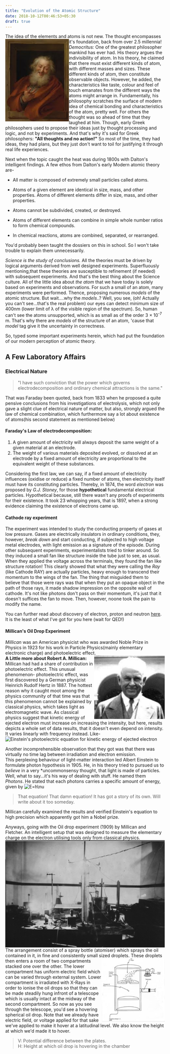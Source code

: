 ```yaml
---
title: "Evolution of the Atomic Structure"
date: 2018-10-12T00:46:53+05:30
draft: true
---
```


The idea of the elements and atoms is not new. The thought encompasses it's foundation, back from over 2.5 millennia! <Img src="https://raw.githubusercontent.com/evi1haxor/e1ixir/master/static/Screenshot_2018-10-12-23-58-57-142_com.android.chrome.png" align = "left" height= 260px /> _Democritus:_ One of the greatest philosopher mankind has ever had. His theory argues the indivisibility of atom. In his theory, he claimed that there must exist different kinds of atom, with different masses and sizes. These different kinds of atom, then constitute observable objects. However, he added, the characteristics like taste, colour and feel of touch emanates from the different ways the atoms might arrange in. Fundamentally, his philosophy scratches the surface of modern idea of chemical bonding and characteristics of the atom, pretty well.
For others the thought was so ahead of time that they laughed at him. Though, early Greek philosophers used to propose their ideas just by thought processing and logic, and not by experiments. And that's why it's said for Greek philosophers: __"All thoughts and no action!"__ So most of the time, they had ideas, they had plans, but they just don't want to toil for justifying it through real life experiences.

Next when the topic caught the heat was during 1800s with Dalton's intelligent findings. A few ethos from Dalton's early Modern atomic theory are-
‌
* All matter is composed of extremely small particles called atoms.

* Atoms of a given element are identical in size, mass, and other properties. Atoms of different elements differ in size, mass, and other properties.

* Atoms cannot be subdivided, created, or destroyed.

* Atoms of different elements can combine in simple whole number ratios to form chemical compounds.

* In chemical reactions, atoms are combined, separated, or rearranged.

You'd probably been taught the dossiers on this in school. So I won't take trouble to explain them unnecessarily.

_Science is the study of conclusions._ All the theories must be driven by logical arguments derived from well designed experiments. Superfluously mentioning,that these theories are susceptible to refinement (if needed) with subsequent experiments. And that's the best thing about the Science culture. All of the little idea about _the atom_ that we have today is solely based on experiments and observations. 
 For such a small of an atom, many experiments were performed. Thence, proposing numerous _models_ of the atomic structure. But wait....why the _models_..? Well, you see, (oh! Actually you can't see...that's the real problem) our eyes can detect minimum size of 400nm (lower limit of λ of the visible region of the spectrum). So, human can't see the atoms unsupported, which is as small as of the order 3 × 10<sup>-7</sup> m. That's why there are _models_ of the structure of an atom, 'cause that _model_ tag give it the uncertainty in correctness. 

 So, typed some important experiments herein, which had put the foundation of our modern perception of atomic theory.

## A Few Laboratory Affairs

### Electrical Nature

> "I have such conviction that the power which governs electrodecomposition and ordinary chemical attractions is the same."

That was Faraday been quoted, back from 1833 when he proposed a quite pensive conclusions from his investigations of electrolysis, which not only gave a slight clue of electrical nature of matter, but also, strongly argued the law of chemical combination, which furthermore say a lot about existence of atoms(his second statement as mentioned below)

#### Faraday's Law of electrodecomposition:

1. A given amount of electricity will always deposit the same weight of a given material at an electrode.
2. The weight of various materials deposited evolved, or dissolved at an electrode by a fixed amount of electricity are proportional to the equivalent weight of these substances.

Considering the first law, we can say, if a fixed amount of electricity influences (oxidise or reduce) a fixed number of atoms, then electricity itself must have its constituting particles. Thereby, in 1874, the word _electron_ was proposed by *G.J. Stoney*, for those **hypothetical** fundamental electrical particles. Hypothetical because, still there wasn't any proofs of experiments for their existence. It took 23 whopping years, that is 1897, when a strong evidence claiming the existence of electrons came up. 

#### Cathode ray experiment

The experiment was intended to study the conducting property of gases at low pressure. Gases are electrically insulators in ordinary conditions, they, however, _break down_ and start conducting, if subjected to high voltage metal electrodes, with light emission as a signature of the episode. During other subsequent experiments, experimentalists tried to tinker around. So they induced a small fan like structure inside the tube just to see, as usual. When they applied the voltage across the terminals, they found the fan like structure rotation! This clearly showed that what they were calling the _Ray_ (like Cathode RAY) are actually particles, heavy enough to transcend their momentum to the wings of the fan. The thing that misguided them to believe that those were rays was that when they put an opaque object in the path of those rays, it made shadow impression  on the opposite wall of cathode. It's not like photons don't pass on their momentum, it's just that it doesn't suffices the fan to move. Then, however, noone took the pain to modify the name.

You can further read about discovery of electron, proton and neutron [here](https://en.m.wikipedia.org/wiki/Subatomic_particle). It is the least of what I've got for you here (wait for QED!)


#### Millican's Oil Drop Experiment

_Millican_ was an American physicist who was awarded Noble Prize in Physics in 1923 for his work in Particle Physics(mainly elementary electronic charge) and photoelectric effect.<br>
<Img src = "https://raw.githubusercontent.com/evi1haxor/e1ixir/master/static/IMG_20180928_012116.jpg" align= "right" height=200px/>
**A Little more about Robert A. Millican:** Millican had had a share of contribution in photoelectric effect. This unusual phenomenon- photoelectric effect, was first discovered by a German physicist Heinrich Rudolf Hertz in 1887. The hottest reason why it caught moot among the physics community of that time was that this phenomenon cannot be explained by classical physics, which takes light as electromagnetic wave. As classical physics suggest that kinetic energy of ejected electron must increase on increasing the intensity, but here, results depicts a whole set of data results, that it doesn't even depend on intensity. It varies linearly with frequency instead. Like-
![Einstein's photoelectric equation for kinetic energy of ejected electron](http://mathurl.com/yb6l94f9.png)<br>

 Another incomprehensible observation that they got was that there was virtually no time lag between irradiation and electron emission.<br>
This perplexing behaviour of light-matter interaction led Albert Einstein to formulate photon hypothesis in 1905. He, in his theory tried to pursued us to _believe_ in a very *uncommonsensy thought, that light is made of particles. Well, what to say...it's his way of dealing with stuff. He named them _Photons_. He stated that each photons carries a specific amount of energy, given by ![E=h\nu](http://mathurl.com/celhkrc.png) <br>
> That equation! That damn equation! It has got a story of its own. Will write about it too someday.<br>

Millican carefully examined the results and verified Einstein's equation to high precision which apparently got him a Nobel prize.

Anyways, going with the Oil drop experiment (1909) by Millican and Fletcher. An intelligent setup that was designed to measure the elementary charge on the electron utilising tools only from classical physics. <IMG src="https://raw.githubusercontent.com/evi1haxor/e1ixir/master/static/Screenshot_2018-09-28-00-36-00-310_com.android.chrome.png" align="left" />

The arrangement consist of a spray bottle (atomiser) which sprays the oil contained in it, in fine and consistently small sized droplets.
<IMG src="https://raw.githubusercontent.com/evi1haxor/e1ixir/c1b6c952370b12b646e151bb516a4fac828ca716/static/IMG_20180928_012042.jpg" align="right" height=200px /> These droplets then enters a room of two compartments stacked one over the other. The lower compartment has uniform electric field which can be varied through external system. Lower compartment is irradiated with X-Rays in order to ionise the oil drops so that they can be made steadily hung infront of a telescope which is usually intact at the midway of the second compartment. So now as you see through the telescope, you'd see a hovering spherical oil drop. Note that we already have electric field, or voltage applied for that sake we've applied to make it hover at a latitudinal level. We also know the height at which we'd made it to hover.
> V: Potential difference between the plates.<br>
  H: Height at which oil drop is hovering in the chamber
